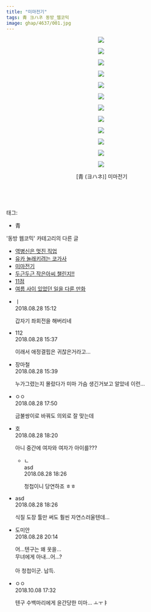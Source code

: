 ```yaml
---
title: "미마전기"
tags: 青 ヨハネ 동방_웹코믹
image: ghap/4637/001.jpg
---
```

<div class="article">
<p style="text-align: center; clear: none; float: none;"><img src="{{ site.nasurl }}/ghap/4637/001.jpg"/></p>
<p style="text-align: center; clear: none; float: none;"><img src="{{ site.nasurl }}/ghap/4637/002.jpg"/></p>
<p style="text-align: center; clear: none; float: none;"><img src="{{ site.nasurl }}/ghap/4637/003.jpg"/></p>
<p style="text-align: center; clear: none; float: none;"><img src="{{ site.nasurl }}/ghap/4637/004.jpg"/></p>
<p style="text-align: center; clear: none; float: none;"><img src="{{ site.nasurl }}/ghap/4637/005.jpg"/></p>
<p style="text-align: center; clear: none; float: none;"><img src="{{ site.nasurl }}/ghap/4637/006.jpg"/></p>
<p style="text-align: center; clear: none; float: none;"><img src="{{ site.nasurl }}/ghap/4637/007.jpg"/></p>
<p style="text-align: center; clear: none; float: none;"><img src="{{ site.nasurl }}/ghap/4637/008.jpg"/></p>
<p style="text-align: center; clear: none; float: none;"><img src="{{ site.nasurl }}/ghap/4637/009.jpg"/></p>
<p style="text-align: center; clear: none; float: none;"><img src="{{ site.nasurl }}/ghap/4637/010.jpg"/></p>
<p style="text-align: center; clear: none; float: none;"><img src="{{ site.nasurl }}/ghap/4637/011.jpg"/></p>
<p style="text-align: center; clear: none; float: none;"><img src="{{ site.nasurl }}/ghap/4637/012.jpg"/></p>
<p style="text-align: center; clear: none; float: none;"> [青 (ヨハネ)] 미마전기</p>
<p style="text-align: center; clear: none; float: none;"><br/></p>
<p><br/></p>
</div><div class="tagTrail">
<p>태그: </p>
<ul>
<li>青</li>
</ul>
</div><div class="another">
<p>'동방 웹코믹' 카테고리의 다른 글</p>
<ul>
<li><a href="/2018-09-02-ghap_4652">역병신은 멋진 직업</a></li>
<li><a href="/2018-08-30-ghap_4645">유카 놀래키려는 코가사</a></li>
<li><a href="/2018-08-28-ghap_4637">미마전기</a></li>
<li><a href="/2018-08-28-ghap_4636">두근두근 작은아씨 챌린지!!</a></li>
<li><a href="/2018-08-28-ghap_4635">11점</a></li>
<li><a href="/2018-08-28-ghap_4634">여름 사이 있었던 일을 다룬 만화</a></li>
</ul>
</div><div class="cb_module cb_fluid">
<div class="cb_wrt cb_profile">
<div class="comment">
<ul>
<li class="cb_thumb_off" id="comment15319853">
<div class="cb_comment_area">
<div class="cb_info_area">
<div class="cb_section">
<span class="cb_nick_name">ㅣ</span>
</div>
<div class="cb_section">
<span class="cb_date">2018.08.28 15:12 </span>
</div>
</div>
<div class="cb_dsc_comment">
<p class="cb_dsc">
											갑자기 좌회전을 해버리네
										</p>
</div>
</div></li>
<li class="cb_thumb_off" id="comment15319879">
<div class="cb_comment_area">
<div class="cb_info_area">
<div class="cb_section">
<span class="cb_nick_name">112</span>
</div>
<div class="cb_section">
<span class="cb_date">2018.08.28 15:37 </span>
</div>
</div>
<div class="cb_dsc_comment">
<p class="cb_dsc">
											이래서 애정결핍은 귀찮은거라고...
										</p>
</div>
</div></li>
<li class="cb_thumb_off" id="comment15319881">
<div class="cb_comment_area">
<div class="cb_info_area">
<div class="cb_section">
<span class="cb_nick_name">장마철</span>
</div>
<div class="cb_section">
<span class="cb_date">2018.08.28 15:39 </span>
</div>
</div>
<div class="cb_dsc_comment">
<p class="cb_dsc">
											누가그렸는지 몰랐다가 미마 가슴 생긴거보고 알았네 이런...
										</p>
</div>
</div></li>
<li class="cb_thumb_off" id="comment15320061">
<div class="cb_comment_area">
<div class="cb_info_area">
<div class="cb_section">
<span class="cb_nick_name">ㅇㅇ</span>
</div>
<div class="cb_section">
<span class="cb_date">2018.08.28 17:50 </span>
</div>
</div>
<div class="cb_dsc_comment">
<p class="cb_dsc">
											금불쌍이로 바꿔도 의외로 잘 맞는데
										</p>
</div>
</div></li>
<li class="cb_thumb_off" id="comment15320087">
<div class="cb_comment_area">
<div class="cb_info_area">
<div class="cb_section">
<span class="cb_nick_name">호</span>
</div>
<div class="cb_section">
<span class="cb_date">2018.08.28 18:20 </span>
</div>
</div>
<div class="cb_dsc_comment">
<p class="cb_dsc">
											아니 중간에 여자와 여자가 아이를???
										</p>
</div>
<ul>
<li class="cb_thumb_off" id="comment15320093">
<span class="cb_bu_subnode">ㄴ</span>
<div class="cb_comment_area">
<div class="cb_info_area">
<div class="cb_section">
<span class="cb_nick_name">asd</span>
</div>
<div class="cb_section">
<span class="cb_date">2018.08.28 18:26 </span>
</div>
</div>
<div class="cb_dsc_comment">
<p class="cb_dsc">
																청첩이니 당연하죠 ㅎㅎ
															</p>
</div>
</div>
</li>
</ul>
</div></li>
<li class="cb_thumb_off" id="comment15320092">
<div class="cb_comment_area">
<div class="cb_info_area">
<div class="cb_section">
<span class="cb_nick_name">asd</span>
</div>
<div class="cb_section">
<span class="cb_date">2018.08.28 18:26 </span>
</div>
</div>
<div class="cb_dsc_comment">
<p class="cb_dsc">
											식질 도장 툴만 써도 훨씬 자연스러울텐데...
										</p>
</div>
</div></li>
<li class="cb_thumb_off" id="comment15320153">
<div class="cb_comment_area">
<div class="cb_info_area">
<div class="cb_section">
<span class="cb_nick_name">도미안</span>
</div>
<div class="cb_section">
<span class="cb_date">2018.08.28 20:14 </span>
</div>
</div>
<div class="cb_dsc_comment">
<p class="cb_dsc">
											어...텐구는 왜 옷을...<br/>
무녀에게 아내...어...?<br/>
<br/>
아 청첩이군. 납득.
										</p>
</div>
</div></li>
<li class="cb_thumb_off" id="comment15348560">
<div class="cb_comment_area">
<div class="cb_info_area">
<div class="cb_section">
<span class="cb_nick_name">ㅇㅇ</span>
</div>
<div class="cb_section">
<span class="cb_date">2018.10.08 17:32 </span>
</div>
</div>
<div class="cb_dsc_comment">
<p class="cb_dsc">
											텐구 수백마리에게 윤간당한 미마... ㅗㅜㅑ
										</p>
</div>
</div></li>
</ul>
</div>
</div><!-- commentList close -->
</div>